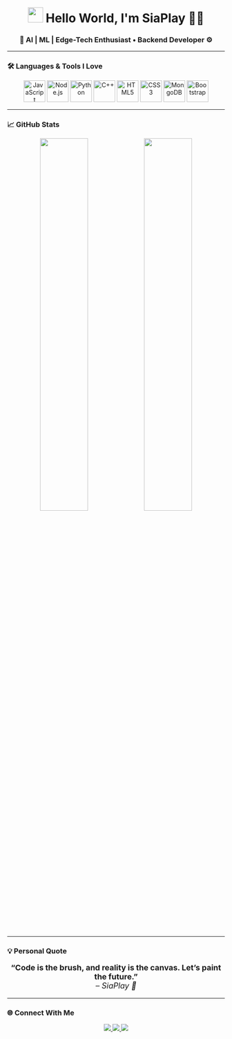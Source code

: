 <!-- 🌌 SiaPlay's GitHub Profile -->

<h1 align="center">
  <img src="https://media.giphy.com/media/hvRJCLFzcasrR4ia7z/giphy.gif" width="35" />
  Hello World, I'm <strong>SiaPlay</strong> 👨‍💻
</h1>

<h3 align="center">🚀 AI | ML | Edge-Tech Enthusiast • Backend Developer ⚙️</h3>

---

### 🛠️ Languages & Tools I Love

<p align="center">
  <!-- Replace these URLs with your actual uploaded GIFs -->
  <img src="https://github.com/Siaplay/siaplay/assets/your_placeholder/js.gif" width="50" alt="JavaScript" />
  <img src="https://github.com/Siaplay/siaplay/assets/your_placeholder/node.gif" width="50" alt="Node.js" />
  <img src="https://github.com/Siaplay/siaplay/assets/your_placeholder/python.gif" width="50" alt="Python" />
  <img src="https://github.com/Siaplay/siaplay/assets/your_placeholder/cpp.gif" width="50" alt="C++" />
  <img src="https://github.com/Siaplay/siaplay/assets/your_placeholder/html5.gif" width="50" alt="HTML5" />
  <img src="https://github.com/Siaplay/siaplay/assets/your_placeholder/css3.gif" width="50" alt="CSS3" />
  <img src="https://github.com/Siaplay/siaplay/assets/your_placeholder/mongodb.gif" width="50" alt="MongoDB" />
  <img src="https://github.com/Siaplay/siaplay/assets/your_placeholder/bootstrap.gif" width="50" alt="Bootstrap" />
</p>

---

### 📈 GitHub Stats

<p align="center">
  <img src="https://github-readme-stats.vercel.app/api?username=siaplay&show_icons=true&theme=tokyonight&border_radius=10" width="47%" />
  <img src="https://github-readme-streak-stats.herokuapp.com/?user=siaplay&theme=tokyonight" width="47%" />
</p>

---

### 💡 Personal Quote

<p align="center" style="font-size:18px">
  <strong>“Code is the brush, and reality is the canvas. Let’s paint the future.”</strong><br/>
  <em>– SiaPlay 🎨</em>
</p>

---

### 🌐 Connect With Me

<p align="center">
  <a href="https://linkedin.com/in/yourlink" target="_blank">
    <img src="https://img.shields.io/badge/LinkedIn-0077B5?style=for-the-badge&logo=linkedin&logoColor=white" />
  </a>
  <a href="https://instagram.com/yourhandle" target="_blank">
    <img src="https://img.shields.io/badge/Instagram-E4405F?style=for-the-badge&logo=instagram&logoColor=white" />
  </a>
  <a href="mailto:youremail@gmail.com">
    <img src="https://img.shields.io/badge/Gmail-D14836?style=for-the-badge&logo=gmail&logoColor=white" />
  </a>
</p>
